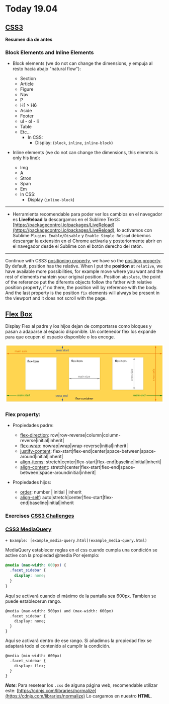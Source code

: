 # Today 19.04

## [CSS3](https://skylabcoders.github.io/bootcamp-abril2017/?full#css3)

**Resumen dia de antes**

### Block Elements and Inline Elements

-   Block elements (we do not can change the dimensions, y empuja al resto hacia abajo "natural flow"):
    +   Section
    +   Article
    +   Figure
    +   Nav
    +   P
    +   H1 > H6
    +   Aside
    +   Footer
    +   ul - ol - li
    +   Table
    +   Etc...
        *   In CSS:
            -   Display: (`block`, `inline`, `inline-block`)

-   Inline elements (we do not can change the dimensions, this elemnts is only his line):
    +   Img
    +   A
    +   Stron
    +   Span
    +   Em
    +   In CSS:
        *   Display (`inline-block`)

---

- Herramienta recomendable para poder ver los cambios en el navegador es **LiveReload** la descargamos en el Sublime Text3: [https://packagecontrol.io/packages/LiveReload](https://packagecontrol.io/packages/LiveReload), lo activamos con Sublime ``Plugins Enable/Disable`` y ``Enable Simple Reload`` debemos descargar la extensión en el Chrome activarla y posteriormente abrir en el navegador desde el Sublime con el botón derecho del ratón.

---

Continue with CSS3 [positioning property](https://skylabcoders.github.io/bootcamp-abril2017/?full#85), we have so the [position property](http://learn.shayhowe.com/advanced-html-css/detailed-css-positioning/). By default, position has the relative.
When I put the **position** at `relative`, we have available more possibilities, for example move where you want and the rest of elements mantein your original position.
Position `absolute`, the point of the reference put the diferents objects follow the father with relative position property, if no there, the position will by reference with the body. 
And the last property is the position `fix` elements will always be present in the viewport and it does not scroll with the page.

## [Flex Box](https://skylabcoders.github.io/bootcamp-abril2017/?full#87)

Display Flex al padre y los hijos dejan de comportarse como bloques y pasan a adaparse al espacio disponible.
Un contenedor flex los expande para que ocupen el espacio disponible o los encoge.

![Esquema](img/flex_layout.png)

### Flex property:

*   Propiedades padre:
    -   [flex-direction](https://www.w3schools.com/cssref/css3_pr_flex-direction.asp): row|row-reverse|column|column-reverse|initial|inherit|
    -   [flex-wrap](https://www.w3schools.com/cssref/css3_pr_flex-wrap.asp): nowrap|wrap|wrap-reverse|initial|inherit|
    -   [justify-content](https://www.w3schools.com/cssref/css3_pr_justify-content.asp): flex-start|flex-end|center|space-between|space-around|initial|inherit|
    -   [align-items](https://www.w3schools.com/cssref/css3_pr_align-items.asp): stretch|center|flex-start|flex-end|baseline|initial|inherit|
    -   [align-content](https://www.w3schools.com/cssref/css3_pr_align-content.asp): stretch|center|flex-start|flex-end|space-between|space-aroundinitial|inherit|

*   Propiedades hijos:
    -   [order](https://www.w3schools.com/cssref/css3_pr_order.asp): number   | initial  | inherit
    -   [align-self](https://www.w3schools.com/cssref/css3_pr_align-self.asp): auto|stretch|center|flex-start|flex-end|baseline|initial|inherit


### Exercises [CSS3 Challenges](https://skylabcoders.github.io/bootcamp-abril2017/?full#96)

### [CSS3 MediaQuery](https://skylabcoders.github.io/bootcamp-abril2017/?full#87)

    + Example: [example_media-query.html](example_media-query.html)

MediaQuery establecer reglas en el css cuando cumpla una condición se active con la propiedad @media
Por ejemplo:

```css
@media (max-width: 600px) {
  .facet_sidebar {
    display: none;
  }
}
```

Aquí se activará cuando el máximo de la pantalla sea 600px. Tambien se puede establecerun rango.

```
@media (max-width: 500px) and (max-width: 600px)
  .facet_sidebar {
    display: none;
  }
}
```
Aquí se activará dentro de ese rango.
Si añadimos la propiedad flex se adaptará todo el contenido al cumplir la condición.

```
@media (min-width: 600px)
  .facet_sidebar {
    display: flex;
  }
}
```

***Note***: Para resetear los `.css` de alguna página web, recomendable utilizar este:
    [https://cdnjs.com/libraries/normalize](https://cdnjs.com/libraries/normalize)
Lo cargamos en nuestro **HTML**.